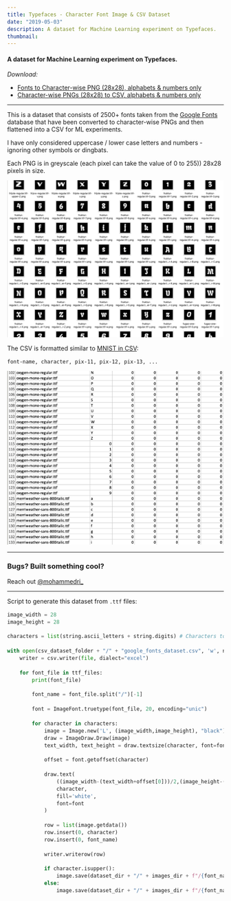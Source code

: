 ```yaml
---
title: Typefaces - Character Font Image & CSV Dataset
date: "2019-05-03"
description: A dataset for Machine Learning experiment on Typefaces.
thumbnail:
---
```


#### A dataset for Machine Learning experiment on Typefaces.

_Download:_
- [Fonts to Character-wise PNG (28x28), alphabets & numbers only](https://console.cloud.google.com/storage/browser/open-fonts-dataset/images)
- [Character-wise PNGs (28x28) to CSV, alphabets & numbers only](https://console.cloud.google.com/storage/browser/open-fonts-dataset/csv)

---

This is a dataset that consists of 2500+ fonts taken from the [Google Fonts](https://fonts.google.com/) database that have been converted to character-wise PNGs and then flattened into a CSV for ML experiments.

I have only considered uppercase / lower case letters and numbers - ignoring other symbols or dingbats.

Each PNG is in greyscale (each pixel can take the value of 0 to 255)) 28x28 pixels in size.

![](screenshot-fonts.png)

The CSV is formatted similar to [MNIST in CSV](https://pjreddie.com/projects/mnist-in-csv/):

```
font-name, character, pix-11, pix-12, pix-13, ...
```

![](screenshot-csv.png)

---

### Bugs? Built something cool?

Reach out [@mohammedri_](https://twitter.com/mohammedri_)

---

Script to generate this dataset from `.ttf` files:
```python
image_width = 28
image_height = 28

characters = list(string.ascii_letters + string.digits) # Characters to consider, ignoring symbols

with open(csv_dataset_folder + "/" + "google_fonts_dataset.csv", 'w', newline='') as file:
    writer = csv.writer(file, dialect="excel")
    
    for font_file in ttf_files:
        print(font_file)

        font_name = font_file.split("/")[-1]

        font = ImageFont.truetype(font_file, 20, encoding="unic")

        for character in characters:    
            image = Image.new('L', (image_width,image_height), "black")
            draw = ImageDraw.Draw(image)
            text_width, text_height = draw.textsize(character, font=font)

            offset = font.getoffset(character)

            draw.text(
                ((image_width-(text_width+offset[0]))/2,(image_height-(text_height+offset[1]))/2), 
                character, 
                fill='white', 
                font=font
            )

            row = list(image.getdata())
            row.insert(0, character)
            row.insert(0, font_name)
            
            writer.writerow(row)
            
            if character.isupper():
                image.save(dataset_dir + "/" + images_dir + f"/{font_name}-upper-{character}.png", "PNG")
            else:
                image.save(dataset_dir + "/" + images_dir + f"/{font_name}-{character}.png", "PNG")
```